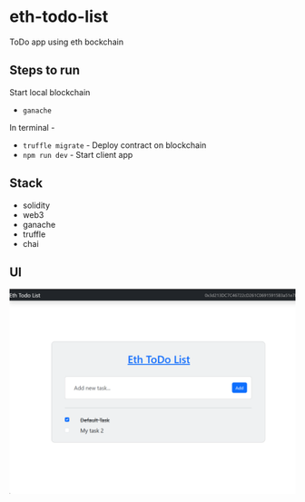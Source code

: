 # eth-todo-list

ToDo app using eth bockchain

## Steps to run

Start local blockchain

- `ganache`

In terminal -

- `truffle migrate` - Deploy contract on blockchain
- `npm run dev` - Start client app

## Stack

- solidity
- web3
- ganache
- truffle
- chai

## UI

![demo image](https://github.com/code-knayam/eth-todo-list/blob/main/data/image.png)
